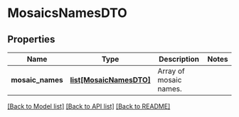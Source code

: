 # MosaicsNamesDTO

## Properties
Name | Type | Description | Notes
------------ | ------------- | ------------- | -------------
**mosaic_names** | [**list[MosaicNamesDTO]**](MosaicNamesDTO.md) | Array of mosaic names. | 

[[Back to Model list]](../README.md#documentation-for-models) [[Back to API list]](../README.md#documentation-for-api-endpoints) [[Back to README]](../README.md)


